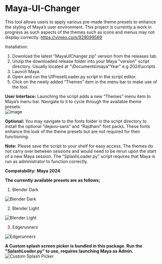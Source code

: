 # Maya-UI-Changer

This tool allows users to apply various pre-made theme presets to enhance the styling of Maya’s user environment. This project is currently a work in progress as such aspects of the themes such as icons and menus may not display correctly.
https://vimeo.com/929099569

Installation:
<br>
1) Download the latest "MayaUIChanger.zip"  version from the releases tab.
2) Unzip the downloaded release folder into your Maya "version" script directory. Usually located at "\Documents\maya\"Year" e.g 2024\scripts
3) Launch Maya.
4) Open and run the UIPresetLoader.py script in the script editor.
4) Click on the newly added “Themes” item in the menu bar to make use of the tool.

**User Interface:** Launching the script adds a new “Themes” menu item to Maya’s menu bar. Navigate to it to cycle through the available theme presets. <br>
![image](https://github.com/Aldanoah/Maya-UI-Changer/assets/84312447/e5a685f6-6293-4759-b25f-1fd127aae5f7)

**Optional:** You may navigate to the fonts folder in the script directory to install the optional “dejavu-sans” and “Rajdhani” font packs. These fonts enhance the look of the theme presets but are not required for their functioning.

**Note:** Please save the script to your shelf for easy access. The themes do not carry over between sessions and would need to be rerun upon the start of a new Maya session. The "SplashLoader.py" script requires that Maya is run as administrator to function correctly.

**Compatability:** **Maya 2024**.

**The currently available presets are as follows;**

1) Blender Dark

![Blender Dark](https://github.com/Aldanoah/Maya-UI-Changer/assets/84312447/9963682d-ed75-477b-a7ad-bb5f2a7daeab)

2) Blender Light
   
![Blender Light](https://github.com/Aldanoah/Maya-UI-Changer/assets/84312447/7f2cd810-3259-4cfd-98e5-0e561c65cb0f)

3) Edgerunners

![Edgerunners](https://github.com/Aldanoah/Maya-UI-Changer/assets/84312447/3dda7720-369b-470b-9921-0776e55e6add)

**A Custom splash screen picker is bundled in this package. Run the "SplashLoader.py" to use, requires launching Maya as Admin.**
![Custom Splash Picker](https://github.com/Aldanoah/MayaUIChanger/assets/84312447/44bb8352-199c-4752-8388-eb465b46409f)




